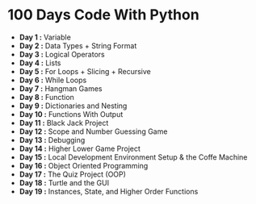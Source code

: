 # 100 Days Code With Python

- **Day 1 :** Variable
- **Day 2 :** Data Types + String Format
- **Day 3 :** Logical Operators
- **Day 4 :** Lists
- **Day 5 :** For Loops + Slicing + Recursive
- **Day 6 :** While Loops
- **Day 7 :** Hangman Games
- **Day 8 :** Function
- **Day 9 :** Dictionaries and Nesting
- **Day 10 :** Functions With Output
- **Day 11 :** Black Jack Project
- **Day 12 :** Scope and Number Guessing Game
- **Day 13 :** Debugging
- **Day 14 :** Higher Lower Game Project
- **Day 15 :** Local Development Environment Setup & the Coffe Machine
- **Day 16 :** Object Oriented Programming
- **Day 17 :** The Quiz Project (OOP)
- **Day 18 :** Turtle and the GUI
- **Day 19 :** Instances, State, and Higher Order Functions